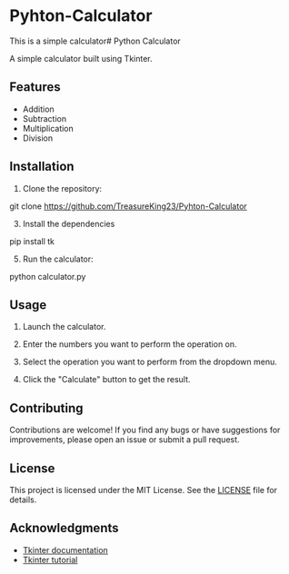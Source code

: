 ﻿# Pyhton-Calculator

This is a simple calculator# Python Calculator

A simple calculator built using Tkinter.

## Features

- Addition
- Subtraction
- Multiplication
- Division

## Installation

1. Clone the repository:
   
git clone https://github.com/TreasureKing23/Pyhton-Calculator

3. Install the dependencies
   
pip install tk

5. Run the calculator:
   
python calculator.py

## Usage

1. Launch the calculator.

2. Enter the numbers you want to perform the operation on.

3. Select the operation you want to perform from the dropdown menu.

4. Click the "Calculate" button to get the result.

## Contributing

Contributions are welcome! If you find any bugs or have suggestions for improvements, please open an issue or submit a pull request.

## License

This project is licensed under the MIT License. See the [LICENSE](LICENSE) file for details.

## Acknowledgments

- [Tkinter documentation](https://docs.python.org/3/library/tk.html)
- [Tkinter tutorial](https://www.tutorialspoint.com/python/python_gui_programming.htm)
